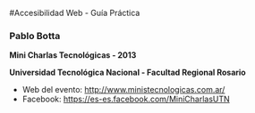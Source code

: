 #Accesibilidad Web - Guía Práctica
### Pablo Botta


**Mini Charlas Tecnológicas - 2013**

**Universidad Tecnológica Nacional - Facultad Regional Rosario**

* Web del evento: http://www.ministecnologicas.com.ar/
* Facebook: https://es-es.facebook.com/MiniCharlasUTN
